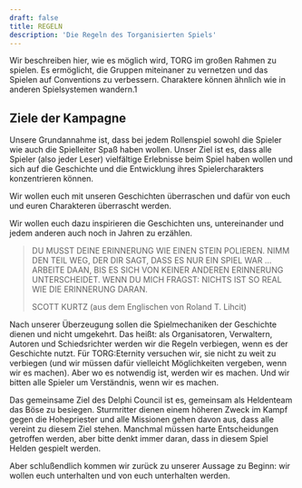 ```yaml
---
draft: false
title: REGELN
description: 'Die Regeln des Torganisierten Spiels'
---
```


Wir beschreiben hier, wie es möglich wird, TORG im großen Rahmen zu spielen. Es
ermöglicht, die Gruppen miteinaner zu vernetzen und das Spielen auf Conventions
zu verbessern. Charaktere können ähnlich wie in anderen Spielsystemen wandern.1

## Ziele der Kampagne

Unsere Grundannahme ist, dass bei jedem Rollenspiel sowohl die Spieler wie auch
die Spielleiter Spaß haben wollen. Unser Ziel ist es, dass alle Spieler (also
jeder Leser) vielfältige Erlebnisse beim Spiel haben wollen und sich auf die
Geschichte und die Entwicklung ihres Spielercharakters konzentrieren können.

Wir wollen euch mit unseren Geschichten überraschen und dafür von euch und
euren Charakteren überrascht werden.

Wir wollen euch dazu inspirieren die Geschichten uns, untereinander und jedem
anderen auch noch in Jahren zu erzählen.

> DU MUSST DEINE ERINNERUNG WIE EINEN STEIN POLIEREN. NIMM DEN TEIL WEG, DER
> DIR SAGT, DASS ES NUR EIN SPIEL WAR … ARBEITE DAAN, BIS ES SICH VON KEINER
> ANDEREN ERINNERUNG UNTERSCHEIDET. WENN DU MICH FRAGST: NICHTS IST SO REAL WIE
> DIE ERINNERUNG DARAN.
> 
> SCOTT KURTZ (aus dem Englischen von Roland T. Lihcit)

Nach unserer Überzeugung sollen die Spielmechaniken der Geschichte dienen und
nicht umgekehrt. Das heißt: als Organisatoren, Verwaltern, Autoren und
Schiedsrichter werden wir die Regeln verbiegen, wenn es der Geschichte nutzt.
Für TORG:Eternity versuchen wir, sie nicht zu weit zu verbiegen (und wir müssen
dafür vielleicht Möglichkeiten vergeben, wenn wir es machen). Aber wo es
notwendig ist, werden wir es machen. Und wir bitten alle Spieler um
Verständnis, wenn wir es machen.

Das gemeinsame Ziel des Delphi Council ist es, gemeinsam als Heldenteam das
Böse zu besiegen. Sturmritter dienen einem höheren Zweck im Kampf gegen die
Hohepriester und alle Missionen gehen davon aus, dass alle vereint zu diesem
Ziel stehen. Manchmal müssen harte Entscheidungen getroffen werden, aber bitte
denkt immer daran, dass in diesem Spiel Helden gespielt werden.

Aber schlußendlich kommen wir zurück zu unserer Aussage zu Beginn: wir wollen
euch unterhalten und von euch unterhalten werden.


